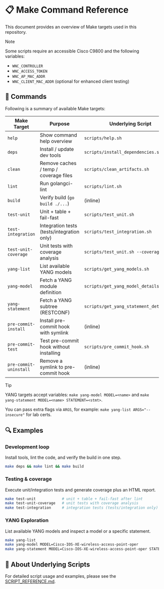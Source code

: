 # 📋 Make Command Reference

This document provides an overview of Make targets used in this repository.

> [!NOTE]
> Some scripts require an accessible Cisco C9800 and the following variables:
>
> - `WNC_CONTROLLER`
> - `WNC_ACCESS_TOKEN`
> - `WNC_AP_MAC_ADDR`
> - `WNC_CLIENT_MAC_ADDR` (optional for enhanced client testing)

## 🧰 Commands

Following is a summary of available Make targets:

| Make Target            | Purpose                                    | Underlying Script                       |
| ---------------------- | ------------------------------------------ | --------------------------------------- |
| `help`                 | Show command help overview                 | `scripts/help.sh`                       |
| `deps`                 | Install / update dev tools                 | `scripts/install_dependencies.sh`       |
| `clean`                | Remove caches / temp / coverage files      | `scripts/clean_artifacts.sh`            |
| `lint`                 | Run golangci-lint                          | `scripts/lint.sh`                       |
| `build`                | Verify build (`go build ./...`)            | (inline)                                |
| `test-unit`            | Unit + table + fail-fast                   | `scripts/test_unit.sh`                  |
| `test-integration`     | Integration tests (tests/integration only) | `scripts/test_integration.sh`           |
| `test-unit-coverage`   | Unit tests with coverage analysis          | `scripts/test_unit.sh --coverage`       |
| `yang-list`            | List available YANG models                 | `scripts/get_yang_models.sh`            |
| `yang-model`           | Fetch a YANG module definition             | `scripts/get_yang_model_details.sh`     |
| `yang-statement`       | Fetch a YANG subtree (RESTCONF)            | `scripts/get_yang_statement_details.sh` |
| `pre-commit-install`   | Install pre-commit hook with symlink       | (inline)                                |
| `pre-commit-test`      | Test pre-commit hook without installing    | `scripts/pre_commit_hook.sh`            |
| `pre-commit-uninstall` | Remove a symlink to pre-commit hook        | (inline)                                |

> [!TIP]
> YANG targets accept variables: `make yang-model MODEL=<name>` and `make yang-statement MODEL=<name> STATEMENT=<stmt>`.
>
> You can pass extra flags via `ARGS`, for example: `make yang-list ARGS="--insecure"` for lab certs.

## 🔍 Examples

### Development loop

Install tools, lint the code, and verify the build in one step.

```bash
make deps && make lint && make build
```

### Testing & coverage

Execute unit/integration tests and generate coverage plus an HTML report.

```bash
make test-unit            # unit + table + fail-fast after lint
make test-unit-coverage   # unit tests with coverage analysis
make test-integration     # integration tests (tests/integration only)
```

### YANG Exploration

List available YANG models and inspect a model or a specific statement.

```bash
make yang-list
make yang-model MODEL=Cisco-IOS-XE-wireless-access-point-oper
make yang-statement MODEL=Cisco-IOS-XE-wireless-access-point-oper STATEMENT=access-point-oper-data
```

## 📜 About Underlying Scripts

For detailed script usage and examples, please see the [SCRIPT_REFERENCE.md](./SCRIPT_REFERENCE.md).
